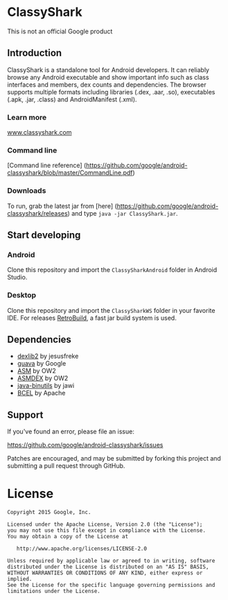 # ClassyShark

This is not an official Google product

## Introduction

ClassyShark is a standalone tool for Android developers. It can reliably browse any Android executable and show important info such as class interfaces and members, dex counts and dependencies. The browser supports multiple formats including libraries (.dex, .aar, .so), executables (.apk, .jar, .class) and AndroidManifest (.xml).

### Learn more
www.classyshark.com

### Command line 
[Command line reference] (https://github.com/google/android-classyshark/blob/master/CommandLine.pdf)

### Downloads

To run, grab the latest jar from [here] (https://github.com/google/android-classyshark/releases)
and type `java -jar ClassyShark.jar`.

## Start developing
### Android

Clone this repository and import the `ClassySharkAndroid` folder in Android Studio.

### Desktop

Clone this repository and import the `ClassySharkWS` folder in your favorite IDE. For releases  [RetroBuild](https://github.com/borisf/RetroBuild), a fast jar build system is used.

## Dependencies
* [dexlib2](https://github.com/JesusFreke/smali/tree/master/dexlib2) by jesusfreke
* [guava](https://github.com/google/guava) by Google
* [ASM](http://asm.ow2.org/) by OW2
* [ASMDEX](http://asm.ow2.org/asmdex-index.html) by OW2
* [java-binutils](https://github.com/jawi/java-binutils) by jawi
* [BCEL](https://commons.apache.org/proper/commons-bcel) by Apache

## Support
If you've found an error, please file an issue:

https://github.com/google/android-classyshark/issues

Patches are encouraged, and may be submitted by forking this project and
submitting a pull request through GitHub.

License
=======

    Copyright 2015 Google, Inc.

    Licensed under the Apache License, Version 2.0 (the "License");
    you may not use this file except in compliance with the License.
    You may obtain a copy of the License at

       http://www.apache.org/licenses/LICENSE-2.0

    Unless required by applicable law or agreed to in writing, software
    distributed under the License is distributed on an "AS IS" BASIS,
    WITHOUT WARRANTIES OR CONDITIONS OF ANY KIND, either express or implied.
    See the License for the specific language governing permissions and
    limitations under the License.




